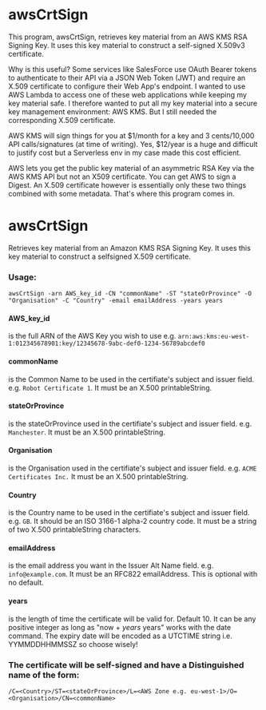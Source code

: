 # awsCrtSign

This program, awsCrtSign, retrieves key material from an AWS KMS RSA Signing Key.
It uses this key material to construct a self-signed X.509v3 certificate.

Why is this useful? Some services like SalesForce use OAuth Bearer tokens to
authenticate to their API via a JSON Web Token (JWT) and require an X.509
certificate to configure their Web App's endpoint. I wanted to use AWS
Lambda to access one of these web applications while keeping my key material
safe. I therefore wanted to put all my key material into a secure key management
environment: AWS KMS. But I still needed the corresponding X.509 certificate.

AWS KMS will sign things for you at $1/month for a key and 3 cents/10,000 API
calls/signatures (at time of writing). Yes, $12/year is a huge and difficult
to justify cost but a Serverless env in my case made this cost efficient.

AWS lets you get the public key material of an asymmetric RSA Key via the AWS
KMS API but not an X509 certificate. You can get AWS to sign a Digest. An X.509
certificate however is essentially only these two things combined with some
metadata. That's where this program comes in.

# awsCrtSign
Retrieves key material from an Amazon KMS RSA Signing Key. It uses this key material to construct a selfsigned X.509 certificate.

### Usage:
```awsCrtSign -arn AWS_key_id -CN "commonName" -ST "stateOrProvince" -O "Organisation" -C "Country" -email emailAddress -years years```


#### AWS_key_id
is the full ARN of the AWS Key you wish to use e.g. `arn:aws:kms:eu-west-1:012345678901:key/12345678-9abc-def0-1234-56789abcdef0`


#### commonName
is the Common Name to be used in the certifiate's subject and issuer field. e.g. `Robot Certificate 1`. It must be an X.500 printableString.


#### stateOrProvince
is the stateOrProvince used in the certifiate's subject and issuer field. e.g. `Manchester`. It must be an X.500 printableString.


#### Organisation
is the Organisation used in the certifiate's subject and issuer field. e.g. `ACME Certificates Inc.` It must be an X.500 printableString.


#### Country
is the Country name to be used in the certifiate's subject and issuer field. e.g. `GB`. It should be an ISO 3166-1 alpha-2 country code. It must be a string of two X.500 printableString characters.


#### emailAddress
is the email address you want in the Issuer Alt Name field. e.g. `info@example.com`. It must be an RFC822 emailAddress. This is optional with no default.


#### years
is the length of time the certificate will be valid for. Default 10. It can be any positive integer as long as "now + *years* years" works with the date command. The expiry date will be encoded as a UTCTIME string i.e. YYMMDDHHMMSSZ so choose wisely!


### The certificate will be self-signed and have a Distinguished name of the form:
`/C=<Country>/ST=<stateOrProvince>/L=<AWS Zone e.g. eu-west-1>/O=<Organisation>/CN=<commonName>`